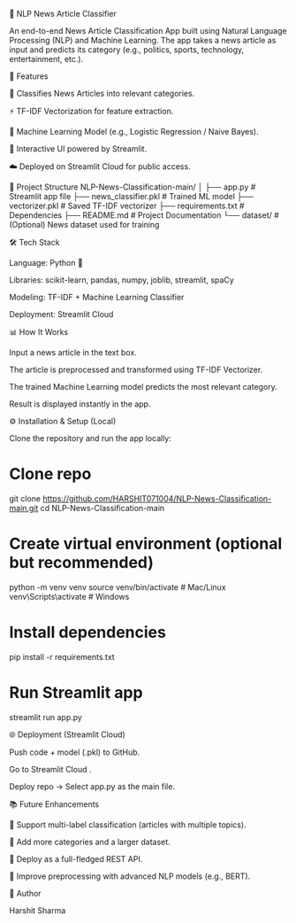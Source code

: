 📘 NLP News Article Classifier

An end-to-end News Article Classification App built using Natural Language Processing (NLP) and Machine Learning.
The app takes a news article as input and predicts its category (e.g., politics, sports, technology, entertainment, etc.).

🚀 Features

📰 Classifies News Articles into relevant categories.

⚡ TF-IDF Vectorization for feature extraction.

🤖 Machine Learning Model (e.g., Logistic Regression / Naive Bayes).

🎨 Interactive UI powered by Streamlit.

☁️ Deployed on Streamlit Cloud for public access.

📂 Project Structure
NLP-News-Classification-main/
│
├── app.py                  # Streamlit app file
├── news_classifier.pkl     # Trained ML model
├── vectorizer.pkl          # Saved TF-IDF vectorizer
├── requirements.txt        # Dependencies
├── README.md               # Project Documentation
└── dataset/                # (Optional) News dataset used for training

🛠️ Tech Stack

Language: Python 🐍

Libraries: scikit-learn, pandas, numpy, joblib, streamlit, spaCy

Modeling: TF-IDF + Machine Learning Classifier

Deployment: Streamlit Cloud

📊 How It Works

Input a news article in the text box.

The article is preprocessed and transformed using TF-IDF Vectorizer.

The trained Machine Learning model predicts the most relevant category.

Result is displayed instantly in the app.

⚙️ Installation & Setup (Local)

Clone the repository and run the app locally:

# Clone repo
git clone https://github.com/HARSHIT071004/NLP-News-Classification-main.git
cd NLP-News-Classification-main

# Create virtual environment (optional but recommended)
python -m venv venv
source venv/bin/activate   # Mac/Linux
venv\Scripts\activate      # Windows

# Install dependencies
pip install -r requirements.txt

# Run Streamlit app
streamlit run app.py

🌐 Deployment (Streamlit Cloud)

Push code + model (.pkl) to GitHub.

Go to Streamlit Cloud
.

Deploy repo → Select app.py as the main file.

📚 Future Enhancements

🔹 Support multi-label classification (articles with multiple topics).

🔹 Add more categories and a larger dataset.

🔹 Deploy as a full-fledged REST API.

🔹 Improve preprocessing with advanced NLP models (e.g., BERT).

👤 Author

Harshit Sharma
